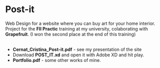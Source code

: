 # Post-it
Web Design for a website where you can buy art for your home interior. <br />
Project for the **FII Practic** training at my university, colaborating with **Grapefruit**. (I won the second place at the end of this training) <br /> <br />
- **Cernat_Cristina_Post-it.pdf** - see my presentation of the site <br /> 
- Download **POST_IT.xd** and open it with Adobe XD and hit play. <br />
- **Portfolio.pdf** - some other works of mine. <br />
